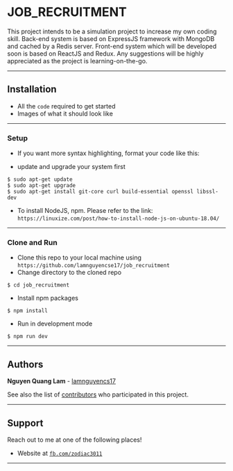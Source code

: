 # JOB_RECRUITMENT

This project intends to be a simulation project to increase my own coding skill. Back-end system is based on ExpressJS framework with MongoDB and cached by a Redis server. Front-end system which will be developed soon is based on ReactJS and Redux. Any suggestions will be highly appreciated as the project is learning-on-the-go.

---

## Installation

- All the `code` required to get started
- Images of what it should look like

---

### Setup

- If you want more syntax highlighting, format your code like this:

- update and upgrade your system first

```shell
$ sudo apt-get update
$ sudo apt-get upgrade
$ sudo apt-get install git-core curl build-essential openssl libssl-dev
```

- To install NodeJS, npm. Please refer to the link:
`https://linuxize.com/post/how-to-install-node-js-on-ubuntu-18.04/`

---

### Clone and Run

- Clone this repo to your local machine using `https://github.com/lamnguyencse17/job_recruitment`
- Change directory to the cloned repo
```shell
$ cd job_recruitment
```
- Install npm packages
```shell
$ npm install
```
- Run in development mode
```shell
$ npm run dev
```

---

## Authors

**Nguyen Quang Lam** - [lamnguyencs17](https://github.com/lamnguyencse17)

See also the list of [contributors](https://github.com/lamnguyencse17/job_recruitment/contributors) who participated in this project.

---

## Support

Reach out to me at one of the following places!

- Website at <a href="https://www.facebook.com/zodiac3011" target="_blank">`fb.com/zodiac3011`</a>

---
